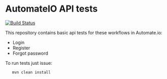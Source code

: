 # AutomateIO API tests

[![Build Status](https://travis-ci.org/honey2609/Assignment31.svg?branch=master)](https://travis-ci.org/honey2609/Assignment31)

This repository contains basic api tests for these workflows in Automate.io:

- Login
- Register
- Forgot password

To run tests just issue:
```
   mvn clean install
```
